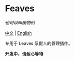 # Feaves
_~~也可以叫废物们~~_

[中文](./README.MD) | [English](./README_EN.MD)

专用于 Leaves 系假人的管理插件。

**开发中，请耐心等待**